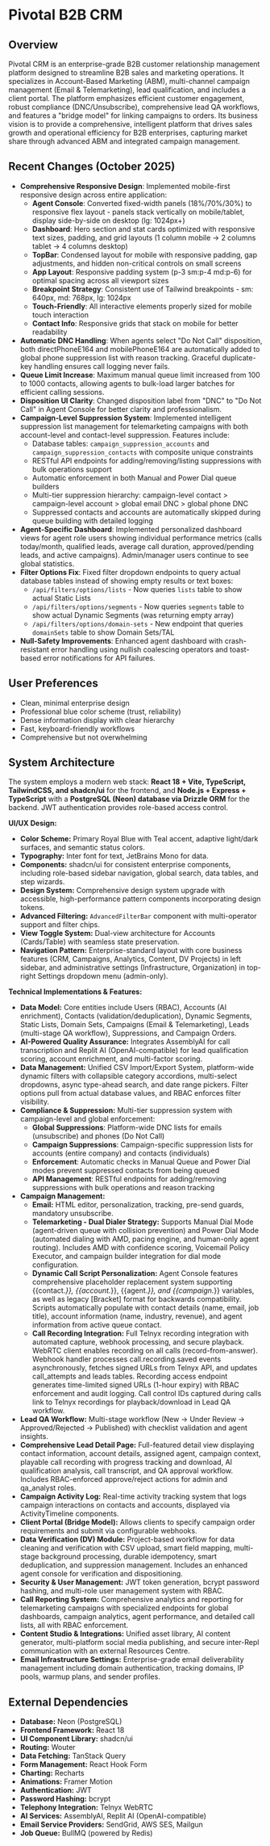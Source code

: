 # Pivotal B2B CRM

## Overview
Pivotal CRM is an enterprise-grade B2B customer relationship management platform designed to streamline B2B sales and marketing operations. It specializes in Account-Based Marketing (ABM), multi-channel campaign management (Email & Telemarketing), lead qualification, and includes a client portal. The platform emphasizes efficient customer engagement, robust compliance (DNC/Unsubscribe), comprehensive lead QA workflows, and features a "bridge model" for linking campaigns to orders. Its business vision is to provide a comprehensive, intelligent platform that drives sales growth and operational efficiency for B2B enterprises, capturing market share through advanced ABM and integrated campaign management.

## Recent Changes (October 2025)
- **Comprehensive Responsive Design**: Implemented mobile-first responsive design across entire application:
  - **Agent Console**: Converted fixed-width panels (18%/70%/30%) to responsive flex layout - panels stack vertically on mobile/tablet, display side-by-side on desktop (lg: 1024px+)
  - **Dashboard**: Hero section and stat cards optimized with responsive text sizes, padding, and grid layouts (1 column mobile → 2 columns tablet → 4 columns desktop)
  - **TopBar**: Condensed layout for mobile with responsive padding, gap adjustments, and hidden non-critical controls on small screens
  - **App Layout**: Responsive padding system (p-3 sm:p-4 md:p-6) for optimal spacing across all viewport sizes
  - **Breakpoint Strategy**: Consistent use of Tailwind breakpoints - sm: 640px, md: 768px, lg: 1024px
  - **Touch-Friendly**: All interactive elements properly sized for mobile touch interaction
  - **Contact Info**: Responsive grids that stack on mobile for better readability
- **Automatic DNC Handling**: When agents select "Do Not Call" disposition, both directPhoneE164 and mobilePhoneE164 are automatically added to global phone suppression list with reason tracking. Graceful duplicate-key handling ensures call logging never fails.
- **Queue Limit Increase**: Maximum manual queue limit increased from 100 to 1000 contacts, allowing agents to bulk-load larger batches for efficient calling sessions.
- **Disposition UI Clarity**: Changed disposition label from "DNC" to "Do Not Call" in Agent Console for better clarity and professionalism.
- **Campaign-Level Suppression System**: Implemented intelligent suppression list management for telemarketing campaigns with both account-level and contact-level suppression. Features include:
  - Database tables: `campaign_suppression_accounts` and `campaign_suppression_contacts` with composite unique constraints
  - RESTful API endpoints for adding/removing/listing suppressions with bulk operations support
  - Automatic enforcement in both Manual and Power Dial queue builders
  - Multi-tier suppression hierarchy: campaign-level contact > campaign-level account > global email DNC > global phone DNC
  - Suppressed contacts and accounts are automatically skipped during queue building with detailed logging
- **Agent-Specific Dashboard**: Implemented personalized dashboard views for agent role users showing individual performance metrics (calls today/month, qualified leads, average call duration, approved/pending leads, and active campaigns). Admin/manager users continue to see global statistics.
- **Filter Options Fix**: Fixed filter dropdown endpoints to query actual database tables instead of showing empty results or text boxes:
  - `/api/filters/options/lists` - Now queries `lists` table to show actual Static Lists
  - `/api/filters/options/segments` - Now queries `segments` table to show actual Dynamic Segments (was returning empty array)
  - `/api/filters/options/domain-sets` - New endpoint that queries `domainSets` table to show Domain Sets/TAL
- **Null-Safety Improvements**: Enhanced agent dashboard with crash-resistant error handling using nullish coalescing operators and toast-based error notifications for API failures.

## User Preferences
- Clean, minimal enterprise design
- Professional blue color scheme (trust, reliability)
- Dense information display with clear hierarchy
- Fast, keyboard-friendly workflows
- Comprehensive but not overwhelming

## System Architecture
The system employs a modern web stack: **React 18 + Vite, TypeScript, TailwindCSS, and shadcn/ui** for the frontend, and **Node.js + Express + TypeScript** with a **PostgreSQL (Neon) database via Drizzle ORM** for the backend. JWT authentication provides role-based access control.

**UI/UX Design:**
- **Color Scheme:** Primary Royal Blue with Teal accent, adaptive light/dark surfaces, and semantic status colors.
- **Typography:** Inter font for text, JetBrains Mono for data.
- **Components:** shadcn/ui for consistent enterprise components, including role-based sidebar navigation, global search, data tables, and step wizards.
- **Design System:** Comprehensive design system upgrade with accessible, high-performance pattern components incorporating design tokens.
- **Advanced Filtering:** `AdvancedFilterBar` component with multi-operator support and filter chips.
- **View Toggle System:** Dual-view architecture for Accounts (Cards/Table) with seamless state preservation.
- **Navigation Pattern:** Enterprise-standard layout with core business features (CRM, Campaigns, Analytics, Content, DV Projects) in left sidebar, and administrative settings (Infrastructure, Organization) in top-right Settings dropdown menu (admin-only).

**Technical Implementations & Features:**
- **Data Model:** Core entities include Users (RBAC), Accounts (AI enrichment), Contacts (validation/deduplication), Dynamic Segments, Static Lists, Domain Sets, Campaigns (Email & Telemarketing), Leads (multi-stage QA workflow), Suppressions, and Campaign Orders.
- **AI-Powered Quality Assurance:** Integrates AssemblyAI for call transcription and Replit AI (OpenAI-compatible) for lead qualification scoring, account enrichment, and multi-factor scoring.
- **Data Management:** Unified CSV Import/Export System, platform-wide dynamic filters with collapsible category accordions, multi-select dropdowns, async type-ahead search, and date range pickers. Filter options pull from actual database values, and RBAC enforces filter visibility.
- **Compliance & Suppression:** Multi-tier suppression system with campaign-level and global enforcement:
  - **Global Suppressions**: Platform-wide DNC lists for emails (unsubscribe) and phones (Do Not Call)
  - **Campaign Suppressions**: Campaign-specific suppression lists for accounts (entire company) and contacts (individuals)
  - **Enforcement**: Automatic checks in Manual Queue and Power Dial modes prevent suppressed contacts from being queued
  - **API Management**: RESTful endpoints for adding/removing suppressions with bulk operations and reason tracking
- **Campaign Management:**
    - **Email:** HTML editor, personalization, tracking, pre-send guards, mandatory unsubscribe.
    - **Telemarketing - Dual Dialer Strategy:** Supports Manual Dial Mode (agent-driven queue with collision prevention) and Power Dial Mode (automated dialing with AMD, pacing engine, and human-only agent routing). Includes AMD with confidence scoring, Voicemail Policy Executor, and campaign builder integration for dial mode configuration.
    - **Dynamic Call Script Personalization:** Agent Console features comprehensive placeholder replacement system supporting {{contact.*}}, {{account.*}}, {{agent.*}}, and {{campaign.*}} variables, as well as legacy [Bracket] format for backwards compatibility. Scripts automatically populate with contact details (name, email, job title), account information (name, industry, revenue), and agent information from active queue contact.
    - **Call Recording Integration:** Full Telnyx recording integration with automated capture, webhook processing, and secure playback. WebRTC client enables recording on all calls (record-from-answer). Webhook handler processes call.recording.saved events asynchronously, fetches signed URLs from Telnyx API, and updates call_attempts and leads tables. Recording access endpoint generates time-limited signed URLs (1-hour expiry) with RBAC enforcement and audit logging. Call control IDs captured during calls link to Telnyx recordings for playback/download in Lead QA workflow.
- **Lead QA Workflow:** Multi-stage workflow (New → Under Review → Approved/Rejected → Published) with checklist validation and agent insights.
- **Comprehensive Lead Detail Page:** Full-featured detail view displaying contact information, account details, assigned agent, campaign context, playable call recording with progress tracking and download, AI qualification analysis, call transcript, and QA approval workflow. Includes RBAC-enforced approve/reject actions for admin and qa_analyst roles.
- **Campaign Activity Log:** Real-time activity tracking system that logs campaign interactions on contacts and accounts, displayed via ActivityTimeline components.
- **Client Portal (Bridge Model):** Allows clients to specify campaign order requirements and submit via configurable webhooks.
- **Data Verification (DV) Module:** Project-based workflow for data cleaning and verification with CSV upload, smart field mapping, multi-stage background processing, durable idempotency, smart deduplication, and suppression management. Includes an enhanced agent console for verification and dispositioning.
- **Security & User Management:** JWT token generation, bcrypt password hashing, and multi-role user management system with RBAC.
- **Call Reporting System:** Comprehensive analytics and reporting for telemarketing campaigns with specialized endpoints for global dashboards, campaign analytics, agent performance, and detailed call lists, all with RBAC enforcement.
- **Content Studio & Integrations:** Unified asset library, AI content generator, multi-platform social media publishing, and secure inter-Repl communication with an external Resources Centre.
- **Email Infrastructure Settings:** Enterprise-grade email deliverability management including domain authentication, tracking domains, IP pools, warmup plans, and sender profiles.

## External Dependencies
- **Database:** Neon (PostgreSQL)
- **Frontend Framework:** React 18
- **UI Component Library:** shadcn/ui
- **Routing:** Wouter
- **Data Fetching:** TanStack Query
- **Form Management:** React Hook Form
- **Charting:** Recharts
- **Animations:** Framer Motion
- **Authentication:** JWT
- **Password Hashing:** bcrypt
- **Telephony Integration:** Telnyx WebRTC
- **AI Services:** AssemblyAI, Replit AI (OpenAI-compatible)
- **Email Service Providers:** SendGrid, AWS SES, Mailgun
- **Job Queue:** BullMQ (powered by Redis)